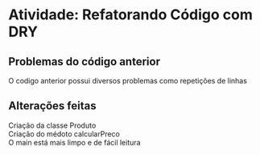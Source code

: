 # Atividade: Refatorando Código com DRY
 
## Problemas do código anterior 
 O codigo anterior possui diversos problemas como repetições de linhas

## Alterações feitas
 Criação da classe Produto  
 Criação do médoto calcularPreco  
 O main está mais limpo e de fácil leitura
 